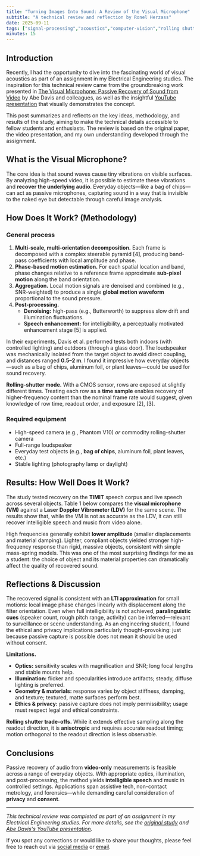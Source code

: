 ```yaml
---
title: "Turning Images Into Sound: A Review of the Visual Microphone"
subtitle: "A technical review and reflection by Ronel Herzass"
date: 2025-09-11
tags: ["signal-processing","acoustics","computer-vision","rolling shutter","phase-based motion","study review"]
minutes: 15
---
```


## Introduction

Recently, I had the opportunity to dive into the fascinating world of visual acoustics as part of an assignment in my Electrical Engineering studies. The inspiration for this technical review came from the groundbreaking work presented in [The Visual Microphone: Passive Recovery of Sound from Video](https://people.csail.mit.edu/mrub/VisualMic/) by Abe Davis and colleagues, as well as the insightful [YouTube presentation](https://www.youtube.com/watch?v=FKXOucXB4a8&ab_channel=AbeDavis%27sResearch) that visually demonstrates the concept.

This post summarizes and reflects on the key ideas, methodology, and results of the study, aiming to make the technical details accessible to fellow students and enthusiasts. The review is based on the original paper, the video presentation, and my own understanding developed through the assignment.

## What is the Visual Microphone?

The core idea is that sound waves cause tiny vibrations on visible surfaces. By analyzing high-speed video, it is possible to estimate these vibrations and **recover the underlying audio**. Everyday objects—like a bag of chips—can act as passive microphones, capturing sound in a way that is invisible to the naked eye but detectable through careful image analysis.

## How Does It Work? (Methodology)

### General process

1. **Multi-scale, multi-orientation decomposition.** Each frame is decomposed with a complex steerable pyramid [4], producing band-pass coefficients with local amplitude and phase.
2. **Phase-based motion estimation.** For each spatial location and band, phase changes relative to a reference frame approximate **sub-pixel motion** along the band orientation.
3. **Aggregation.** Local motion signals are denoised and combined (e.g., SNR-weighted) to produce a single **global motion waveform** proportional to the sound pressure.
4. **Post-processing.**
   - **Denoising:** high-pass (e.g., Butterworth) to suppress slow drift and illumination fluctuations.
   - **Speech enhancement:** for intelligibility, a perceptually motivated enhancement stage [5] is applied.

In their experiments, Davis et al. performed tests both indoors (with controlled lighting) and outdoors (through a glass door). The loudspeaker was mechanically isolated from the target object to avoid direct coupling, and distances ranged **0.5–2 m**. I found it impressive how everyday objects—such as a bag of chips, aluminum foil, or plant leaves—could be used for sound recovery.

**Rolling-shutter mode.** With a CMOS sensor, rows are exposed at slightly different times. Treating each row as a **time sample** enables recovery of higher-frequency content than the nominal frame rate would suggest, given knowledge of row time, readout order, and exposure [2], [3].

### Required equipment

- High-speed camera (e.g., Phantom V10) *or* commodity rolling-shutter camera  
- Full-range loudspeaker  
- Everyday test objects (e.g., **bag of chips**, aluminum foil, plant leaves, etc.)  
- Stable lighting (photography lamp or daylight)

## Results: How Well Does It Work?

The study tested recovery on the **TIMIT** speech corpus and live speech across several objects. Table 1 below compares the **visual microphone (VM)** against a **Laser Doppler Vibrometer (LDV)** for the same scene. The results show that, while the VM is not as accurate as the LDV, it can still recover intelligible speech and music from video alone.

High frequencies generally exhibit **lower amplitude** (smaller displacements and material damping). Lighter, compliant objects yielded stronger high-frequency response than rigid, massive objects, consistent with simple mass-spring models. This was one of the most surprising findings for me as a student: the choice of object and its material properties can dramatically affect the quality of recovered sound.

## Reflections & Discussion

The recovered signal is consistent with an **LTI approximation** for small motions: local image phase changes linearly with displacement along the filter orientation. Even when full intelligibility is not achieved, **paralinguistic cues** (speaker count, rough pitch range, activity) can be inferred—relevant to surveillance or scene understanding. As an engineering student, I found the ethical and privacy implications particularly thought-provoking: just because passive capture is possible does not mean it should be used without consent.

**Limitations.**

- **Optics:** sensitivity scales with magnification and SNR; long focal lengths and stable mounts help.  
- **Illumination:** flicker and specularities introduce artifacts; steady, diffuse lighting is preferred.  
- **Geometry & materials:** response varies by object stiffness, damping, and texture; textured, matte surfaces perform best.  
- **Ethics & privacy:** passive capture does not imply permissibility; usage must respect legal and ethical constraints.

**Rolling shutter trade-offs.** While it extends effective sampling along the readout direction, it is **anisotropic** and requires accurate readout timing; motion orthogonal to the readout direction is less observable.

## Conclusions

Passive recovery of audio from **video-only** measurements is feasible across a range of everyday objects. With appropriate optics, illumination, and post-processing, the method yields **intelligible speech** and music in controlled settings. Applications span assistive tech, non-contact metrology, and forensics—while demanding careful consideration of **privacy** and **consent**.

---

*This technical review was completed as part of an assignment in my Electrical Engineering studies. For more details, see the [original study](https://people.csail.mit.edu/mrub/VisualMic/) and [Abe Davis's YouTube presentation](https://www.youtube.com/watch?v=FKXOucXB4a8&ab_channel=AbeDavis%27sResearch).*

If you spot any corrections or would like to share your thoughts, please feel free to reach out via [social media](https://www.linkedin.com/in/ronel-herzass) or [email](mailto:ronelherzass@gmail.com).
